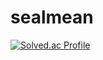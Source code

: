 # sealmean
[![Solved.ac Profile](http://mazassumnida.wtf/api/v2/generate_badge?boj=sealmean)](https://solved.ac/sealmean/)
